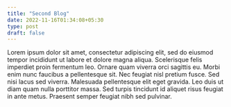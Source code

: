 ```yaml
---
title: "Second Blog"
date: 2022-11-16T01:34:08+05:30
type: post 
draft: false
---
```


Lorem ipsum dolor sit amet, consectetur adipiscing elit, sed do eiusmod tempor incididunt ut labore et dolore magna aliqua. Scelerisque felis imperdiet proin fermentum leo. Ornare quam viverra orci sagittis eu. Morbi enim nunc faucibus a pellentesque sit. Nec feugiat nisl pretium fusce. Sed nisi lacus sed viverra. Malesuada pellentesque elit eget gravida. Leo duis ut diam quam nulla porttitor massa. Sed turpis tincidunt id aliquet risus feugiat in ante metus. Praesent semper feugiat nibh sed pulvinar.